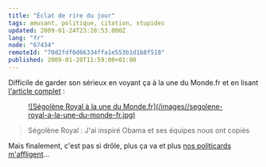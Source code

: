 ```yaml
---
title: "Éclat de rire du jour"
tags: amusant, politique, citation, stupides
updated: 2009-01-24T23:28:53.000Z
lang: "fr"
node: "67434"
remoteId: "70d2fdf0d66334ffa1e553b1d1b8f518"
published: 2009-01-20T11:59:00+01:00
---
```


Difficile de garder son sérieux en voyant ça à la une du Monde.fr et en lisant [l'article complet](http://www.lemonde.fr/international/article/2009/01/20/segolene-royal-j-ai-inspire-obama-et-ses-equipes-nous-ont-copies_1143977_3210.html#ens_id=1143922) :

<figure class="object-center"><a href="/images/segolene-royal-a-la-une-du-monde-fr.jpg">![Ségolène Royal à la une du Monde.fr](/images//segolene-royal-a-la-une-du-monde-fr.jpg)
</a></figure>

<blockquote>
Ségolène Royal : J'ai inspiré Obama et ses équipes nous ont copiés
</blockquote>


Mais finalement, c'est pas si drôle, plus ça va et plus [nos politicards m'affligent](/post/et-pan)...

